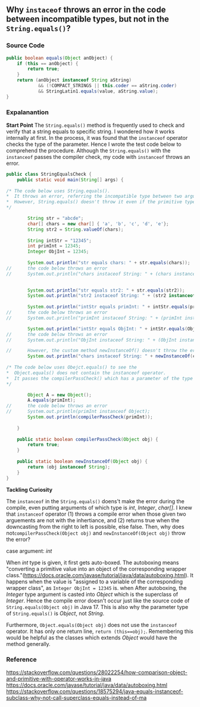 ## Why `instaceof` throws an error in the code between incompatible types, but not in the `String.equals()`?

### Source Code
```java
public boolean equals(Object anObject) {
    if (this == anObject) {
        return true;
    }
    return (anObject instanceof String aString)
            && (!COMPACT_STRINGS || this.coder == aString.coder)
            && StringLatin1.equals(value, aString.value);
}
```

### Expalanantion

**Start Point**
The `String.equals()` method is frequently used to check and verify that a string equals to specific string. I wondered how it works internally at first. In the process, it was found that the `instanceof` operator checks the type of the parameter. Hence I wrote the test code below to comprehend the procedure. Although the `String.equals()` with the `instanceof` passes the compiler check, my code with `instanceof` throws an error.

```java
public class StringEqualsCheck {
	public static void main(String[] args) {
		
/* The code below uses String.equals().
*  It throws an error, referring the incompatible type between two arguements.
*  However, String.equals() doesn't throw it even if the primitive type, int was passed.
*/ 

		String str = "abcde";
		char[] chars = new char[] { 'a', 'b', 'c', 'd', 'e'};
		String str2 = String.valueOf(chars);
		
		String intStr = "12345";
		int primInt = 12345;
		Integer ObjInt = 12345;
		
		System.out.println("str equals chars: " + str.equals(chars));
//		the code below throws an error
//		System.out.println("chars instaceof String: " + (chars instanceof String));

	
		System.out.println("str equals str2: " + str.equals(str2));
		System.out.println("str2 instaceof String: " + (str2 instanceof String));
		
		System.out.println("intStr equals primInt: " + intStr.equals(primInt));
//		the code below throws an error
//		System.out.println("primInt instaceof String: " + (primInt instanceof String));

		System.out.println("intStr equals ObjInt: " + intStr.equals(ObjInt));
//		the code below throws an error
//		System.out.println("ObjInt instaceof String: " + (ObjInt instanceof String));

// 		However, the custom method newInstanceOf() doesn't throw the error! 
		System.out.println("chars instaceof String: " + newInstanceOf(chars));
		
/* The code below uses Obejct.equals() to see the
*  Object.equals() does not contain the instanceof operator.
*  It passes the compilerPassCheck() which has a parameter of the type Object!
*/ 

		Object A = new Object();
		A.equals(primInt);
//		the code below throws an error
//		System.out.println(primInt instanceof Object);
		System.out.println(compilerPassCheck(primInt));
		
	}
	
	public static boolean compilerPassCheck(Object obj) {
		return true;
	}
	
	public static boolean newInstanceOf(Object obj) {
		return (obj instanceof String);
	}
}
```

**Tackling Curiosity**

The `instanceof` in the `String.equals()` doens't make the error during the compile, even putting arguments of which type is _int_, _Integer_, _char[]_. I knew that `instanceof` operator (1) throws a compile error when those given two arguements are not with the inhertiance, and (2) returns true when the downcasting from the right to left is possible, else false. Then, why does not`compilerPassCheck(Object obj)` and `newInstanceOf(Object obj)` throw the error? 

case argument: _int_

When _int_ type is given, it first gets auto-boxed. The autoboxing means "converting a primitive value into an object of the corresponding wrapper class."(https://docs.oracle.com/javase/tutorial/java/data/autoboxing.html). It happens when the value is "assigned to a variable of the corresponding wrapper class", as `Integer ObjInt = 12345` is. when  After autoboxing, the _Integer_ type argument is casted into _Object_ which is the superclass of _Integer_. Hence the compile error doesn't occur just like the source code of `String.equals(Object obj)` in Java 17. This is also why the parameter type of `String.equals()` is _Object_, not _String_.

Furthermore, `Object.equals(Object obj)` does not use the `instanceof` operator. It has only one return line, `return (this==obj);`. Remembering this would be helpful as the classes which extends _Object_ would have the method generally.


### Reference

https://stackoverflow.com/questions/28022254/how-comparison-object-and-primitive-with-operator-works-in-java
https://docs.oracle.com/javase/tutorial/java/data/autoboxing.html
https://stackoverflow.com/questions/18575294/java-equals-instanceof-subclass-why-not-call-superclass-equals-instead-of-ma